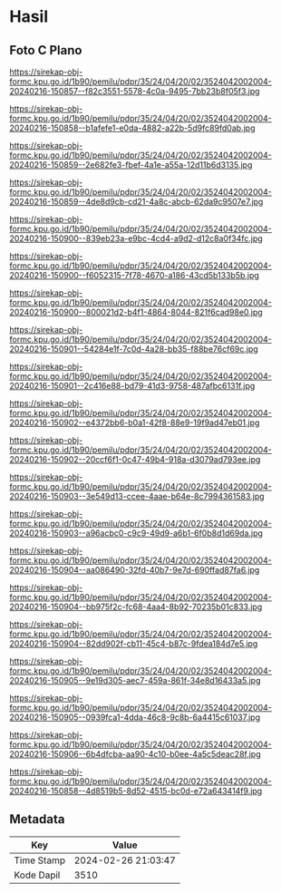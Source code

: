 # Hasil

## Foto C Plano

https://sirekap-obj-formc.kpu.go.id/1b90/pemilu/pdpr/35/24/04/20/02/3524042002004-20240216-150857--f82c3551-5578-4c0a-9495-7bb23b8f05f3.jpg

https://sirekap-obj-formc.kpu.go.id/1b90/pemilu/pdpr/35/24/04/20/02/3524042002004-20240216-150858--b1afefe1-e0da-4882-a22b-5d9fc89fd0ab.jpg

https://sirekap-obj-formc.kpu.go.id/1b90/pemilu/pdpr/35/24/04/20/02/3524042002004-20240216-150859--2e682fe3-fbef-4a1e-a55a-12d11b6d3135.jpg

https://sirekap-obj-formc.kpu.go.id/1b90/pemilu/pdpr/35/24/04/20/02/3524042002004-20240216-150859--4de8d9cb-cd21-4a8c-abcb-62da9c9507e7.jpg

https://sirekap-obj-formc.kpu.go.id/1b90/pemilu/pdpr/35/24/04/20/02/3524042002004-20240216-150900--839eb23a-e9bc-4cd4-a9d2-d12c8a0f34fc.jpg

https://sirekap-obj-formc.kpu.go.id/1b90/pemilu/pdpr/35/24/04/20/02/3524042002004-20240216-150900--f6052315-7f78-4670-a186-43cd5b133b5b.jpg

https://sirekap-obj-formc.kpu.go.id/1b90/pemilu/pdpr/35/24/04/20/02/3524042002004-20240216-150900--800021d2-b4f1-4864-8044-821f6cad98e0.jpg

https://sirekap-obj-formc.kpu.go.id/1b90/pemilu/pdpr/35/24/04/20/02/3524042002004-20240216-150901--54284e1f-7c0d-4a28-bb35-f88be76cf69c.jpg

https://sirekap-obj-formc.kpu.go.id/1b90/pemilu/pdpr/35/24/04/20/02/3524042002004-20240216-150901--2c416e88-bd79-41d3-9758-487afbc6131f.jpg

https://sirekap-obj-formc.kpu.go.id/1b90/pemilu/pdpr/35/24/04/20/02/3524042002004-20240216-150902--e4372bb6-b0a1-42f8-88e9-19f9ad47eb01.jpg

https://sirekap-obj-formc.kpu.go.id/1b90/pemilu/pdpr/35/24/04/20/02/3524042002004-20240216-150902--20ccf6f1-0c47-49b4-918a-d3079ad793ee.jpg

https://sirekap-obj-formc.kpu.go.id/1b90/pemilu/pdpr/35/24/04/20/02/3524042002004-20240216-150903--3e549d13-ccee-4aae-b64e-8c7994361583.jpg

https://sirekap-obj-formc.kpu.go.id/1b90/pemilu/pdpr/35/24/04/20/02/3524042002004-20240216-150903--a96acbc0-c9c9-49d9-a6b1-6f0b8d1d69da.jpg

https://sirekap-obj-formc.kpu.go.id/1b90/pemilu/pdpr/35/24/04/20/02/3524042002004-20240216-150904--aa086490-32fd-40b7-9e7d-690ffad87fa6.jpg

https://sirekap-obj-formc.kpu.go.id/1b90/pemilu/pdpr/35/24/04/20/02/3524042002004-20240216-150904--bb975f2c-fc68-4aa4-8b92-70235b01c833.jpg

https://sirekap-obj-formc.kpu.go.id/1b90/pemilu/pdpr/35/24/04/20/02/3524042002004-20240216-150904--82dd902f-cb11-45c4-b87c-9fdea184d7e5.jpg

https://sirekap-obj-formc.kpu.go.id/1b90/pemilu/pdpr/35/24/04/20/02/3524042002004-20240216-150905--9e19d305-aec7-459a-861f-34e8d16433a5.jpg

https://sirekap-obj-formc.kpu.go.id/1b90/pemilu/pdpr/35/24/04/20/02/3524042002004-20240216-150905--0939fca1-4dda-46c8-9c8b-6a4415c61037.jpg

https://sirekap-obj-formc.kpu.go.id/1b90/pemilu/pdpr/35/24/04/20/02/3524042002004-20240216-150906--6b4dfcba-aa90-4c10-b0ee-4a5c5deac28f.jpg

https://sirekap-obj-formc.kpu.go.id/1b90/pemilu/pdpr/35/24/04/20/02/3524042002004-20240216-150858--4d8519b5-8d52-4515-bc0d-e72a643414f9.jpg


## Metadata

| Key        | Value               |
| ---------- | ------------------- |
| Time Stamp | 2024-02-26 21:03:47 |
| Kode Dapil | 3510                |



